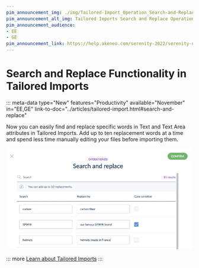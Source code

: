 ```yaml
---
pim_announcement_img: ./img/Tailored-Import_Operation_Search-and-Replace.png
pim_announcement_alt_img: Tailored Imports Search and Replace Operations
pim_announcement_audience:
- EE
- GE
pim_announcement_link: https://help.akeneo.com/serenity-2022/serenity-november-2022-serenity-updates#search-and-replace-functionality-in-tailored-imports
---
```


# Search and Replace Functionality in Tailored Imports
::: meta-data type="New" features="Productivity" available="November" in="EE,GE" link-to-doc="../articles/tailored-import.html#search-and-replace"

Now you can easily find and replace specific words in Text and Text Area attributes in Tailored Imports. Add up to ten replacement words at a time and spend less time manually editing your files before importing them.


![Search and Replace](../img/Tailored-Import_Operation_Search-and-Replace.png)

::: more
[Learn about Tailored Imports](../articles/tailored-import.html#overview)
:::
